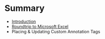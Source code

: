 # Summary

* [Introduction](README.md)
* [Roundtrip to Microsoft Excel](roundtrip_to_microsoft_excel.md)
* Placing & Updating Custom Annotation Tags

